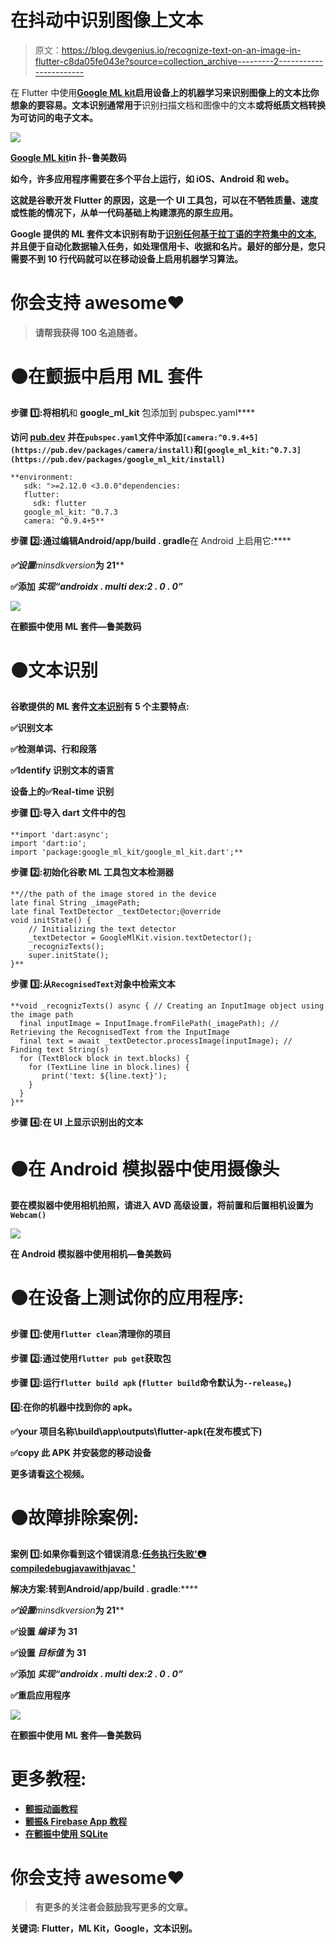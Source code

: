 # 在抖动中识别图像上文本

> 原文：<https://blog.devgenius.io/recognize-text-on-an-image-in-flutter-c8da05fe043e?source=collection_archive---------2----------------------->

在 Flutter 中使用[**Google ML kit**](https://developers.google.com/ml-kit)**启用设备上的机器学习来识别图像上的文本比你想象的要容易。文本识别通常用于**识别扫描文档和图像中的文本**或将纸质文档转换为可访问的电子文本。**

**![](img/caab5f336e293c0fd49b32f498a03f75.png)**

**[**Google ML kit**](https://developers.google.com/ml-kit)**in 扑-鲁美数码****

****如今，许多应用程序需要在多个平台上运行，如 iOS、Android 和 web。****

****这就是谷歌开发 Flutter 的原因，这是一个 UI 工具包，可以在不牺牲质量、速度或性能的情况下，从单一代码基础上构建漂亮的原生应用。****

****Google 提供的 **ML 套件**文本识别有助于[识别任何基于拉丁语的字符集中的文本](https://developers.google.com/ml-kit/vision/text-recognition),并且便于自动化数据输入任务，如处理信用卡、收据和名片。最好的部分是，您只需要不到 10 行代码就可以在移动设备上启用机器学习算法。****

# ****你会支持 awesome❤️****

> ****请帮我获得 100 名追随者。****

# ****🟤在颤振中启用 ML 套件****

******步骤** 1️⃣:将**相机**和 **google_ml_kit** 包添加到 pubspec.yaml****

****访问 [pub.dev](https://pub.dev/packages/sqflite/install) 并在`pubspec.yaml`文件中添加`[camera:^0.9.4+5](https://pub.dev/packages/camera/install)`和`[google_ml_kit:^0.7.3](https://pub.dev/packages/google_ml_kit/install)`****

```
**environment:
   sdk: ">=2.12.0 <3.0.0"dependencies:
   flutter:
     sdk: flutter
   google_ml_kit: ^0.7.3
   camera: ^0.9.4+5**
```

******步骤** 2️⃣:通过编辑**Android/app/build . gradle**在 Android 上启用它:****

****✅设置***minsdkversion***为 21****

****✅添加 ***实现“androidx . multi dex:2 . 0 . 0”*******

****![](img/fe173ef6d72ed30f376bf6768ace95a5.png)****

****在颤振中使用 ML 套件—鲁美数码****

# ****🟤文本识别****

****谷歌提供的 ML 套件[文本识别](https://developers.google.com/ml-kit/vision/text-recognition)有 5 个主要特点:****

****✅识别文本****

****✅检测单词、行和段落****

****✅Identify 识别文本的语言****

****设备上的✅Real-time 识别****

******步骤** 1️⃣:导入 dart 文件中的包****

```
**import 'dart:async';
import 'dart:io';
import 'package:google_ml_kit/google_ml_kit.dart';**
```

******步骤** 2️⃣:初始化谷歌 ML 工具包文本检测器****

```
**//the path of the image stored in the device
late final String _imagePath;
late final TextDetector _textDetector;@override
void initState() {    
    // Initializing the text detector
    _textDetector = GoogleMlKit.vision.textDetector();
    _recognizTexts();
    super.initState();
}**
```

******步骤** 3️⃣:从`RecognisedText`对象中检索文本****

```
**void _recognizTexts() async { // Creating an InputImage object using the image path
  final inputImage = InputImage.fromFilePath(_imagePath); // Retrieving the RecognisedText from the InputImage
  final text = await _textDetector.processImage(inputImage); // Finding text String(s)
  for (TextBlock block in text.blocks) {
    for (TextLine line in block.lines) {
       print('text: ${line.text}');
    }
  }
}**
```

******步骤** 4️⃣:在 UI 上显示识别出的文本****

# ****🟤在 Android 模拟器中使用摄像头****

****要在模拟器中使用相机拍照，请进入 AVD 高级设置，将前置和后置相机设置为`Webcam()`****

****![](img/a444ad43c440e0e0f344432e41410bb9.png)****

****在 Android 模拟器中使用相机—鲁美数码****

# ****🟤在设备上测试你的应用程序:****

******步骤** 1️⃣:使用`flutter clean`清理你的项目****

******步骤** 2️⃣:通过使用`flutter pub get`获取包****

******步骤** 3️⃣:运行`flutter build apk` (`flutter build`命令默认为`--release`。)****

****4️⃣:在你的机器中找到你的 apk。****

****✅your 项目名称\build\app\outputs\flutter-apk(在发布模式下)****

****✅copy 此 APK 并安装您的移动设备****

****更多请看[这个](https://www.youtube.com/watch?v=qSn68_WLRKc)视频。****

# ****🟤故障排除案例:****

******案例** 1️⃣:如果你看到这个错误消息:[任务执行失败':camera:compiledebugjavawithjavac '](https://stackoverflow.com/questions/69999966/execution-failed-for-task-cameracompiledebugjavawithjavac)****

******解决方案**:转到**Android/app/build . gradle**:****

****✅设置***minsdkversion***为 21****

****✅设置 ***编译*** 为 31****

****✅设置 ***目标值*** 为 31****

****✅添加 ***实现“androidx . multi dex:2 . 0 . 0”*******

****✅重启应用程序****

****![](img/83140729e67efb88d896a27d4242de93.png)****

****在颤振中使用 ML 套件—鲁美数码****

# ****更多教程:****

*   ****[颤振动画教程](https://medium.com/@lumeilin301/flutter-animation-tutorial-4eb560eace48)****
*   ****[颤振& Firebase App 教程](https://medium.com/@lumeilin301/flutter-firebase-app-tutorial-part-1-get-started-95cce84939c3)****
*   ****[在颤振中使用 SQLite](https://medium.com/@lumeilin301/using-sqlite-in-flutter-4b16e5ef36dc)****

# ****你会支持 awesome❤️****

> ****有更多的关注者会鼓励我写更多的文章。****

******关键词:** Flutter，ML Kit，Google，文本识别。****